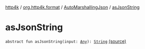 [http4k](../../index.md) / [org.http4k.format](../index.md) / [AutoMarshallingJson](index.md) / [asJsonString](./as-json-string.md)

# asJsonString

`abstract fun asJsonString(input: `[`Any`](https://kotlinlang.org/api/latest/jvm/stdlib/kotlin/-any/index.html)`): `[`String`](https://kotlinlang.org/api/latest/jvm/stdlib/kotlin/-string/index.html) [(source)](https://github.com/http4k/http4k/blob/master/http4k-core/src/main/kotlin/org/http4k/format/AutoMarshallingJson.kt#L14)